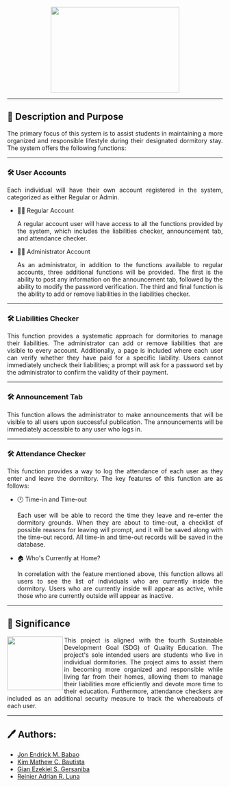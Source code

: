 <p align="center">
    <img src="https://github.com/KimMathew/COMPROG_PROJECT/blob/main/ASSETS/LOGO.jpg" width=300 height=200/>
</p>

***

## :mega: Description and Purpose

<p align = "justify"> 
    The primary focus of this system is to assist students in maintaining a more organized and responsible lifestyle during their designated dormitory stay. The system     offers the following functions: 
</p>

***

### :hammer_and_wrench: User Accounts

<p align = "justify"> 
    Each individual will have their own account registered in the system, categorized as either Regular or Admin. 
</p>

- :student: Regular Account
    <p align = "justify"> 
        A regular account user will have access to all the functions provided by the system, which includes the liabilities checker, announcement tab, and attendance
        checker. 
    </p> 

- :office_worker: Administrator Account 
    <p align = "justify"> 
        As an administrator, in addition to the functions available to regular accounts, three additional functions will be provided. The first is the ability to post
        any information on the announcement tab, followed by the ability to modify the password verification. The third and final function is the ability to add or 
        remove liabilities in the liabilities checker. 
    </p> 

***

### :hammer_and_wrench: Liabilities Checker

<p align = "justify"> 
    This function provides a systematic approach for dormitories to manage their liabilities. The administrator can add or remove liabilities that are visible to every     account. Additionally, a page is included where each user can verify whether they have paid for a specific liability. Users cannot immediately uncheck their           liabilities; a prompt will ask for a password set by the administrator to confirm the validity of their payment. 
</p>

***

### :hammer_and_wrench: Announcement Tab

<p align = "justify"> 
    This function allows the administrator to make announcements that will be visible to all users upon successful publication. The announcements will be immediately  
    accessible to any user who logs in. 
</p>

***

### :hammer_and_wrench: Attendance Checker

<p align = "justify"> 
    This function provides a way to log the attendance of each user as they enter and leave the dormitory. The key features of this function are as follows: 
</p>

- :clock12: Time-in and Time-out
    <p align = "justify"> 
        Each user will be able to record the time they leave and re-enter the dormitory grounds. When they are about to time-out, a checklist of possible reasons for           leaving will prompt, and it will be saved along with the time-out record. All time-in and time-out records will be saved in the database. 
    </p> 

- :house: Who's Currently at Home? 
    <p align = "justify"> 
        In correlation with the feature mentioned above, this function allows all users to see the list of individuals who are currently inside the dormitory. Users           who are currently inside will appear as active, while those who are currently outside will appear as inactive. 
    </p>
  
***

## :mag_right: Significance

<img src="https://globalgoalscms.co.uk/wp-content/uploads/2021/09/4.png" align="left" width=130 height=125/>

<p align = "justify"> 
    This project is aligned with the fourth Sustainable Development Goal (SDG) of Quality Education. The project's sole intended users are students who live in             individual dormitories. The project aims to assist them in becoming more organized and responsible while living far from their homes, allowing them to manage their     liabilities more efficiently and devote more time to their education. Furthermore, attendance checkers are included as an additional security measure to track the     whereabouts of each user. 
</p>

***

## :pen: Authors:

- <a href="https://github.com/JonBabao"> Jon Endrick M. Babao </a> <br>
- <a href="https://github.com/KimMathew"> Kim Mathew C. Bautista </a> <br>
- <a href="https://github.com/GianEzekiel"> Gian Ezekiel S. Gersaniba </a> <br>
- <a href="https://github.com/reinierAdrianLuna"> Reinier Adrian R. Luna </a> 






